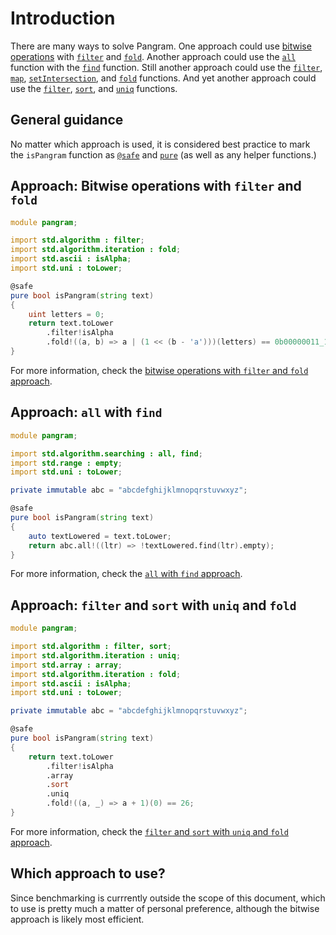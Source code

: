 # Introduction

There are many ways to solve Pangram.
One approach could use [bitwise operations][bitwise] with [`filter`][filter] and [`fold`][fold].
Another approach could use the [`all`][all] function with the [`find`][find] function.
Still another approach could use the [`filter`][filter], [`map`][map], [`setIntersection`][setintersection], and [`fold`][fold] functions.
And yet another approach could use the [`filter`][filter], [`sort`][sort], and [`uniq`][uniq] functions.

## General guidance

No matter which approach is used, it is considered best practice to mark the `isPangram` function as
[`@safe`][safe] and [`pure`][pure] (as well as any helper functions.)

## Approach: Bitwise operations with `filter` and `fold`

```d
module pangram;

import std.algorithm : filter;
import std.algorithm.iteration : fold;
import std.ascii : isAlpha;
import std.uni : toLower;

@safe
pure bool isPangram(string text)
{
    uint letters = 0;
    return text.toLower
        .filter!isAlpha
        .fold!((a, b) => a | (1 << (b - 'a')))(letters) == 0b00000011_1111_1111_1111_1111_1111_1111;
}
```

For more information, check the [bitwise operations with `filter` and `fold` approach][approach-bitwise-filter-fold].

## Approach: `all` with `find`

```d
module pangram;

import std.algorithm.searching : all, find;
import std.range : empty;
import std.uni : toLower;

private immutable abc = "abcdefghijklmnopqrstuvwxyz";

@safe
pure bool isPangram(string text)
{
    auto textLowered = text.toLower;
    return abc.all!((ltr) => !textLowered.find(ltr).empty);
}
```

For more information, check the [`all` with `find` approach][approach-all-find].

## Approach: `filter` and `sort` with `uniq` and `fold`

```d
module pangram;

import std.algorithm : filter, sort;
import std.algorithm.iteration : uniq;
import std.array : array;
import std.algorithm.iteration : fold;
import std.ascii : isAlpha;
import std.uni : toLower;

private immutable abc = "abcdefghijklmnopqrstuvwxyz";

@safe
pure bool isPangram(string text)
{
    return text.toLower
        .filter!isAlpha
        .array
        .sort
        .uniq
        .fold!((a, _) => a + 1)(0) == 26;
}
```

For more information, check the [`filter` and `sort` with `uniq` and `fold` approach][approach-filter-sort-uniq-fold].

## Which approach to use?

Since benchmarking is currrently outside the scope of this document, which to use is pretty much a matter of personal preference,
although the bitwise approach is likely most efficient.

[bitwise]: https://tour.dlang.org/tour/en/gems/bit-manipulation
[all]: https://dlang.org/phobos/std_algorithm_searching.html#all
[find]: https://dlang.org/phobos/std_algorithm_searching.html#find
[filter]: https://dlang.org/phobos/std_algorithm_iteration.html#.filter
[map]: https://dlang.org/phobos/std_algorithm_iteration.html#map
[setintersection]: https://dlang.org/phobos/std_algorithm_setops.html#setIntersection
[fold]: https://dlang.org/phobos/std_algorithm_iteration.html#fold
[sort]: https://dlang.org/phobos/std_algorithm_sorting.html#sort
[uniq]: https://dlang.org/phobos/std_algorithm_iteration.html#uniq
[safe]: https://dlang.org/spec/function.html#function-safety
[pure]: https://dlang.org/spec/function.html#pure-functions
[approach-bitwise-filter-fold]: https://exercism.org/tracks/d/exercises/pangram/approaches/bitwise-filter-fold
[approach-all-find]: https://exercism.org/tracks/d/exercises/pangram/approaches/all-find
[approach-filter-sort-uniq-fold]: https://exercism.org/tracks/d/exercises/pangram/approaches/filter-sort-uniq-fold
